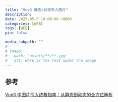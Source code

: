 ```yaml
---
title: "Vue3 静态/动态导入图片"
description: 
date: 2025-05-5 10:00:00 +0800
categories: [WEB]
tags: [WEB]
pin: false

media_subpath: ""
#
# image:
#   path: 'assets/**/**.jpg'
#   alt: Here is the text upder the image
---
```


## 参考
[Vue3 中图片引入终极指南：从静态到动态的全方位解析](https://juejin.cn/post/7443794390307422223)
